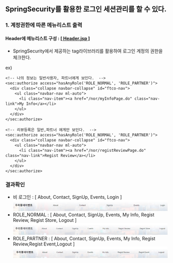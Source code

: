 ## SpringSecurity를 활용한 로그인 세션관리를 할 수 있다.

### 1. 계정권한에 따른 메뉴리스트 출력

#### Header에 메뉴리스트 구성 : [ [ Header.jsp ] ]( https://github.com/Taesan94/OurNeighborhoodEvent/blob/master/src/main/webapp/WEB-INF/jsp/com/mainPage/header.jsp )

- SpringSecurity에서 제공하는 tag라이브러리를 활용하여 로그인 계정의 권한을 체크한다.

ex)
```
<!-- 나의 정보는 일반사용자, 파트너에게 보인다.  -->
<sec:authorize access="hasAnyRole('ROLE_NORMAL', 'ROLE_PARTNER')">
  <div class="collapse navbar-collapse" id="ftco-nav">
    <ul class="navbar-nav ml-auto">
      <li class="nav-item"><a href="/nor/myInfoPage.do" class="nav-link">My Info</a></li>
    </ul>
  </div>
</sec:authorize>

<!-- 리뷰등록은 일반,파트너 에게만 보인다.  -->
<sec:authorize access="hasAnyRole('ROLE_NORMAL', 'ROLE_PARTNER')">
  <div class="collapse navbar-collapse" id="ftco-nav">
    <ul class="navbar-nav ml-auto">
      <li class="nav-item"><a href="/nor/registReviewPage.do" class="nav-link">Regist Review</a></li>
    </ul>
  </div>
</sec:authorize>
```

### 결과확인

- 비 로그인 : [ About, Contact, SignUp, Events, Login ]
![header_common](../readmeSource/header_common.PNG)
- ROLE_NORMAL : [ About, Contact, SignUp, Events, My Info, Regist Review, Regist Store, Logout ]
![header_normal](../readmeSource/header_normal.PNG)
- ROLE_PARTNER : [ About, Contact, SignUp, Events, My Info, Regist Review,Regist Event,Logout ]
![header_partner](../readmeSource/header_partner.PNG)



